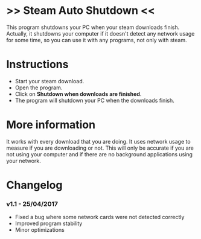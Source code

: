 # >> Steam Auto Shutdown <<
This program shutdowns your PC when your steam downloads finish. Actually, it shutdowns your computer if it doesn't detect any network usage for some time, so you can use it with any programs, not only with steam.

# Instructions
- Start your steam download.
- Open the program.
- Click on <b>Shutdown when downloads are finished</b>.
- The program will shutdown your PC when the downloads finish.


# More information
It works with every download that you are doing.
It uses network usage to measure if you are downloading or not. This will only be accurate if you are not using your computer and if there are no background applications using your network.

# Changelog

### v1.1 - 25/04/2017
- Fixed a bug where some network cards were not detected correctly
- Improved program stability
- Minor optimizations
